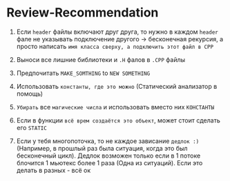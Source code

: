 # Review-Recommendation


1) Если ```header``` файлы включают друг друга, то нужно в каждом ```header``` фале не указывать подключение другого -> бесконечная рекурсия, а
просто написать ```имя класса сверху, а подключить этот файл в CPP```

2) Выноси все лишние библиотеки и ```.H``` фалов в ```.CPP``` файлы

3) Предпочитать ```MAKE_SOMTHING``` to ```NEW SOMETHING``` 

4) Использовать ```константы, где это можно``` (Статический анализатор в помощь)

5) ```Убирать``` все ```магические числа``` и использовать вместо них ```КОНСТАНТЫ```

6) Если в функции ```всё врем создаётся это объект```, может стоит сделать его ```STATIC```

7) Если у тебя многопоточка, то не каждое зависание ```дедлок :)``` (Например, в прошлый раз была ситуация, когда это был бесконечный цикл). Дедлок возможен только если в 1 потоке блочится 1 мьютекс более 1 раза (Одна из ситуаций). Если это делать в разных - всё ок
